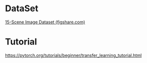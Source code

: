 # DataSet
[15-Scene Image Dataset (figshare.com)](https://figshare.com/articles/dataset/15-Scene_Image_Dataset/7007177)
# Tutorial
https://pytorch.org/tutorials/beginner/transfer_learning_tutorial.html

